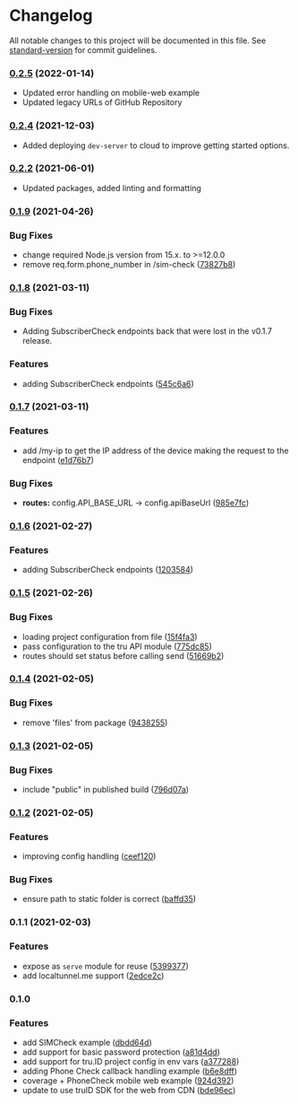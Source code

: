 # Changelog

All notable changes to this project will be documented in this file. See [standard-version](https://github.com/conventional-changelog/standard-version) for commit guidelines.

### [0.2.5](https://github.com/tru-ID/dev-server/compare/v0.2.4...v0.2.5) (2022-01-14)

- Updated error handling on mobile-web example
- Updated legacy URLs of GitHub Repository

### [0.2.4](https://github.com/tru-ID/dev-server/compare/v0.2.3...v0.2.4) (2021-12-03)

- Added deploying `dev-server` to cloud to improve getting started options.

### [0.2.2](https://github.com/tru-ID/dev-server/compare/v0.2.1...v0.2.2) (2021-06-01)

- Updated packages, added linting and formatting

### [0.1.9](https://github.com/tru-ID/dev-server/compare/v0.1.8...v0.1.9) (2021-04-26)

### Bug Fixes

- change required Node.js version from 15.x. to >=12.0.0
- remove req.form.phone_number in /sim-check ([73827b8](https://github.com/tru-ID/dev-server/commit/73827b85721ad7c1650e8a1ac2191b56a24ee36a))

### [0.1.8](https://github.com/tru-ID/dev-server/compare/v0.1.7...v0.1.8) (2021-03-11)

### Bug Fixes

- Adding SubscriberCheck endpoints back that were lost in the v0.1.7 release.

### Features

- adding SubscriberCheck endpoints ([545c6a6](https://github.com/tru-ID/dev-server/commit/545c6a670e4c4147b7c34f06c2ddbe0cf34bff1d))

### [0.1.7](https://github.com/tru-ID/dev-server/compare/v0.1.6...v0.1.7) (2021-03-11)

### Features

- add /my-ip to get the IP address of the device making the request to the endpoint ([e1d76b7](https://github.com/tru-ID/dev-server/commit/e1d76b761a5da6028777cc534363d57a0fa90d01))

### Bug Fixes

- **routes:** config.API_BASE_URL -> config.apiBaseUrl ([985e7fc](https://github.com/tru-ID/dev-server/commit/985e7fccd5fb99aed7e6cf4dcea87f9859912ef1))

### [0.1.6](https://github.com/tru-ID/dev-server/compare/v0.1.5...v0.1.6) (2021-02-27)

### Features

- adding SubscriberCheck endpoints ([1203584](https://github.com/tru-ID/dev-server/commit/1203584f836f48f53e36755aefb84abe665705fb))

### [0.1.5](https://github.com/tru-ID/dev-server/compare/v0.1.4...v0.1.5) (2021-02-26)

### Bug Fixes

- loading project configuration from file ([15f4fa3](https://github.com/tru-ID/dev-server/commit/15f4fa3d6da37ebc012b1227e88d6df2a751c499))
- pass configuration to the tru API module ([775dc85](https://github.com/tru-ID/dev-server/commit/775dc85e4f750cf1f0297e884bc988db03a58212))
- routes should set status before calling send ([51669b2](https://github.com/tru-ID/dev-server/commit/51669b21dc5c1eba089852c2dcb23d25e5d1e314))

### [0.1.4](https://github.com/tru-ID/dev-server/compare/v0.1.3...v0.1.4) (2021-02-05)

### Bug Fixes

- remove 'files' from package ([9438255](https://github.com/tru-ID/dev-server/commit/943825553a4a78d40bf4c78af4be2c052d3d1a14))

### [0.1.3](https://github.com/tru-ID/dev-server/compare/v0.1.2...v0.1.3) (2021-02-05)

### Bug Fixes

- include "public" in published build ([796d07a](https://github.com/tru-ID/dev-server/commit/796d07a379ecd35a1f4a134ad112bdd5d99c64a6))

### [0.1.2](https://github.com/tru-ID/dev-server/compare/v0.1.1...v0.1.2) (2021-02-05)

### Features

- improving config handling ([ceef120](https://github.com/tru-ID/dev-server/commit/ceef120652e31b8287d43de368bb7611677c4f3c))

### Bug Fixes

- ensure path to static folder is correct ([baffd35](https://github.com/tru-ID/dev-server/commit/baffd3515a235f9f103d2557af6e5fc115d50e20))

### 0.1.1 (2021-02-03)

### Features

- expose as `serve` module for reuse ([5399377](https://github.com/tru-ID/dev-server/commit/53993771092a379c478e0dea42bf40cd5902f593))
- add localtunnel.me support ([2edce2c](https://github.com/tru-ID/dev-server/commit/2edce2c5a77719c5ebb2c1184cdeb8f8aa2afc8b))

### 0.1.0

### Features

- add SIMCheck example ([dbdd64d](https://github.com/tru-ID/dev-server/commit/dbdd64d14d46ee1104df652769179ecf7c3bba27))
- add support for basic password protection ([a81d4dd](https://github.com/tru-ID/dev-server/commit/a81d4ddbc5fb42deb56ac2d23dd5abc26c22129a))
- add support for tru.ID project config in env vars ([a377288](https://github.com/tru-ID/dev-server/commit/a3772888b3ecbb1327d32abee287855be0b56579))
- adding Phone Check callback handling example ([b6e8dff](https://github.com/tru-ID/dev-server/commit/b6e8dffe91943d358425f9bbadde049222349cb0))
- coverage + PhoneCheck mobile web example ([924d392](https://github.com/tru-ID/dev-server/commit/924d39290225ce6f496d244a52c498d7948946c0))
- update to use truID SDK for the web from CDN ([bde96ec](https://github.com/tru-ID/dev-server/commit/bde96ec720583e92c8dc8c4a7f7239154e00bcac))
